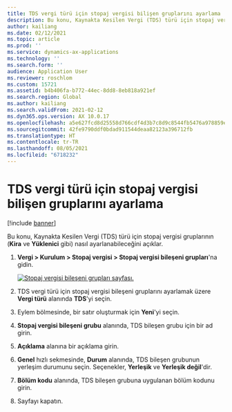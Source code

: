 ```yaml
---
title: TDS vergi türü için stopaj vergisi bilişen gruplarını ayarlama
description: Bu konu, Kaynakta Kesilen Vergi (TDS) türü için stopaj vergisi gruplarının (Kira ve Yüklenici gibi) nasıl ayarlanabileceğini açıklar.
author: kailiang
ms.date: 02/12/2021
ms.topic: article
ms.prod: ''
ms.service: dynamics-ax-applications
ms.technology: ''
ms.search.form: ''
audience: Application User
ms.reviewer: roschlom
ms.custom: 15721
ms.assetid: b4b406fa-b772-44ec-8dd8-8eb818a921ef
ms.search.region: Global
ms.author: kailiang
ms.search.validFrom: 2021-02-12
ms.dyn365.ops.version: AX 10.0.17
ms.openlocfilehash: a5e627fcd8d25558d766cdf4d3b7c8d9c8544fb5476a978859e9e3ac83f6475c
ms.sourcegitcommit: 42fe9790ddf0bdad911544deaa82123a396712fb
ms.translationtype: HT
ms.contentlocale: tr-TR
ms.lasthandoff: 08/05/2021
ms.locfileid: "6718232"
---
```

# <a name="set-up-withholding-tax-component-groups-for-the-tds-tax-type"></a>TDS vergi türü için stopaj vergisi bilişen gruplarını ayarlama

[!include [banner](../includes/banner.md)]

Bu konu, Kaynakta Kesilen Vergi (TDS) türü için stopaj vergisi gruplarının (**Kira** ve **Yüklenici** gibi) nasıl ayarlanabileceğini açıklar.

1. **Vergi \> Kurulum \> Stopaj vergisi \> Stopaj vergisi bileşeni grupları**'na gidin.

    [![Stopaj vergisi bileşeni grupları sayfası.](./media/apac-ind-TDS-8.png)](./media/apac-ind-TDS-8.png)

2. TDS vergi türü için stopaj vergisi bileşeni gruplarını ayarlamak üzere **Vergi türü** alanında **TDS**'yi seçin.
3. Eylem bölmesinde, bir satır oluşturmak için **Yeni**'yi seçin.
4. **Stopaj vergisi bileşeni grubu** alanında, TDS bileşen grubu için bir ad girin.
5. **Açıklama** alanına bir açıklama girin.
6. **Genel** hızlı sekmesinde, **Durum** alanında, TDS bileşen grubunun yerleşim durumunu seçin. Seçenekler, **Yerleşik** ve **Yerleşik değil**'dir.
7. **Bölüm kodu** alanında, TDS bileşen grubuna uygulanan bölüm kodunu girin.
8. Sayfayı kapatın.

